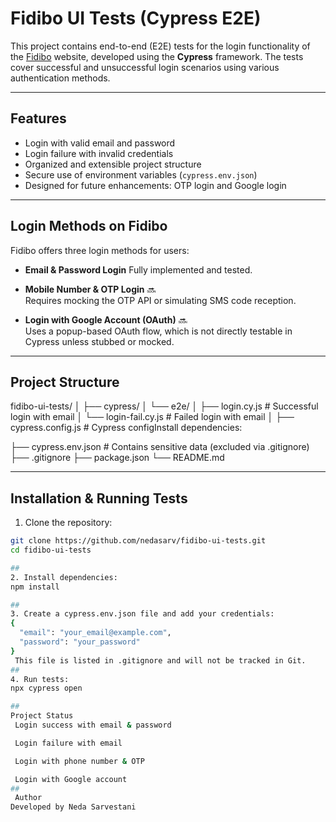 #  Fidibo UI Tests (Cypress E2E)

This project contains end-to-end (E2E) tests for the login functionality of the [Fidibo](https://fidibo.com) website, developed using the **Cypress** framework. The tests cover successful and unsuccessful login scenarios using various authentication methods.

---

##  Features

-  Login with valid email and password
-  Login failure with invalid credentials
- Organized and extensible project structure
- Secure use of environment variables (`cypress.env.json`)
- Designed for future enhancements: OTP login and Google login

---

##  Login Methods on Fidibo

Fidibo offers three login methods for users:

-  **Email & Password Login** 
  Fully implemented and tested.

-  **Mobile Number & OTP Login** 🔜  
  Requires mocking the OTP API or simulating SMS code reception.

-  **Login with Google Account (OAuth)** 🔜  
  Uses a popup-based OAuth flow, which is not directly testable in Cypress unless stubbed or mocked.

---

##  Project Structure


fidibo-ui-tests/
│
├── cypress/
│ └── e2e/
│ ├── login.cy.js # Successful login with email
│ └── login-fail.cy.js # Failed login with email
│
├── cypress.config.js # Cypress configInstall dependencies:

├── cypress.env.json # Contains sensitive data (excluded via .gitignore)
├── .gitignore
├── package.json
└── README.md



---

##  Installation & Running Tests

1. Clone the repository:

```bash
git clone https://github.com/nedasarv/fidibo-ui-tests.git
cd fidibo-ui-tests

## 
2. Install dependencies:
npm install

##
3. Create a cypress.env.json file and add your credentials:
{
  "email": "your_email@example.com",
  "password": "your_password"
}
 This file is listed in .gitignore and will not be tracked in Git.
##
4. Run tests:
npx cypress open

##
Project Status
 Login success with email & password

 Login failure with email

 Login with phone number & OTP

 Login with Google account
##
 Author
Developed by Neda Sarvestani
